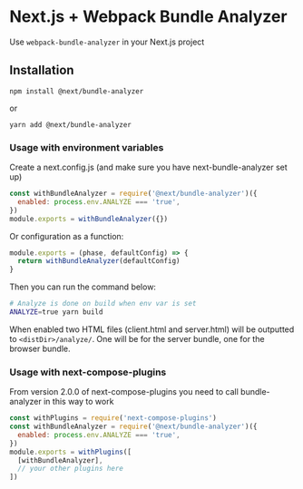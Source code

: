 # Next.js + Webpack Bundle Analyzer

Use `webpack-bundle-analyzer` in your Next.js project

## Installation

```
npm install @next/bundle-analyzer
```

or

```
yarn add @next/bundle-analyzer
```

### Usage with environment variables

Create a next.config.js (and make sure you have next-bundle-analyzer set up)

```js
const withBundleAnalyzer = require('@next/bundle-analyzer')({
  enabled: process.env.ANALYZE === 'true',
})
module.exports = withBundleAnalyzer({})
```

Or configuration as a function:

```js
module.exports = (phase, defaultConfig) => {
  return withBundleAnalyzer(defaultConfig)
}
```

Then you can run the command below:

```bash
# Analyze is done on build when env var is set
ANALYZE=true yarn build
```

When enabled two HTML files (client.html and server.html) will be outputted to `<distDir>/analyze/`. One will be for the server bundle, one for the browser bundle.

### Usage with next-compose-plugins

From version 2.0.0 of next-compose-plugins you need to call bundle-analyzer in this way to work

```js
const withPlugins = require('next-compose-plugins')
const withBundleAnalyzer = require('@next/bundle-analyzer')({
  enabled: process.env.ANALYZE === 'true',
})
module.exports = withPlugins([
  [withBundleAnalyzer],
  // your other plugins here
])
```
